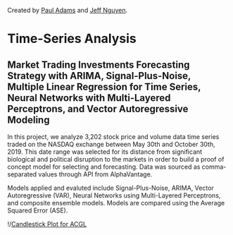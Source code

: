 Created by [Paul Adams](https://github.com/PaulAdams4361) and [Jeff Nguyen](https://github.com/7446Nguyen).
# Time-Series Analysis 
## Market Trading Investments Forecasting Strategy with ARIMA, Signal-Plus-Noise, Multiple Linear Regression for Time Series, Neural Networks with Multi-Layered Perceptrons, and Vector Autoregressive Modeling
In this project, we analyze 3,202 stock price and volume data time series traded on the NASDAQ exchange between May 30th and October 30th, 2019. This date range was selected for its distance from significant biological and political disruption to the markets in order to build a proof of concept model for selecting and forecasting. Data was sourced as comma-separated values through API from AlphaVantage.

Models applied and evaluted include Signal-Plus-Noise, ARIMA, Vector Autoregressive (VAR), Neural Networks using Multi-Layered Perceptrons, and composite ensemble models. Models are compared using the Average Squared Error (ASE).

!/[Candlestick Plot for ACGL](https://github.com/PaulAdams4361/Time-Series-Project/project_files/Candlestick_Plot.png)
